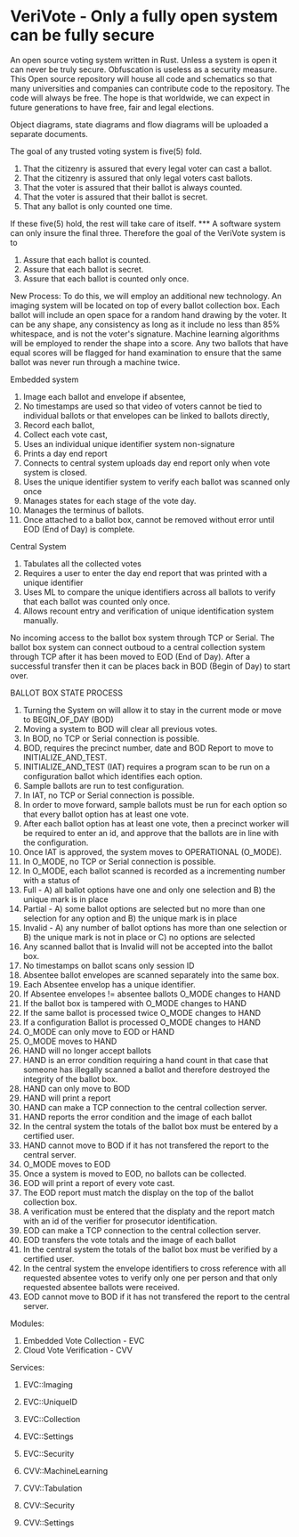 # VeriVote - Only a fully open system can be fully secure
An open source voting system written in Rust. Unless a system is open it can never be truly secure. Obfuscation is useless as a security measure. This Open source repository will house all code and schematics so that many universities and companies can contribute code to the repository. The code will always be free. The hope is that worldwide, we can expect in future generations to have free, fair and legal elections. 

Object diagrams, state diagrams and flow diagrams will be uploaded a separate documents. 

The goal of any trusted voting system is five(5) fold. 
1) That the citizenry is assured that every legal voter can cast a ballot.
2) That the citizenry is assured that only legal voters cast ballots.
3) That the voter is assured that their ballot is always counted.
4) That the voter is assured that their ballot is secret.
5) That any ballot is only counted one time. 

If these five(5) hold, the rest will take care of itself. 
*** A software system can only insure the final three.
Therefore the goal of the VeriVote system is to
1) Assure that each ballot is counted.
2) Assure that each ballot is secret.
3) Assure that each ballot is counted only once.

New Process:
To do this, we will employ an additional new technology. An imaging system will be located on top of every ballot collection box. Each ballot will include an open space for a random hand drawing by the voter. It can be any shape, any consistency as long as it include no less than 85% whitespace, and is not the voter's signature.  Machine learning algorithms will be employed to render the shape into a score. Any two ballots that have equal scores will be flagged for hand examination to ensure that the same ballot was never run through a machine twice. 

Embedded system
  1) Image each ballot and envelope if absentee,
  2) No timestamps are used so that video of voters cannot be tied to individual ballots or that envelopes can be linked to ballots directly, 
  3) Record each ballot, 
  4) Collect each vote cast, 
  5) Uses an individual unique identifier system non-signature
  6) Prints a day end report
  7) Connects to central system uploads day end report only when vote system is closed.
  8) Uses the unique identifier system to verify each ballot was scanned only once
  9) Manages states for each stage of the vote day.
  10) Manages the terminus of ballots.
  11) Once attached to a ballot box, cannot be removed without error until EOD (End of Day) is complete.

Central System 
  1) Tabulates all the collected votes
  2) Requires a user to enter the day end report that was printed with a unique identifier
  3) Uses ML to compare the unique identifiers across all ballots to verify that each ballot was counted only once. 
  4) Allows recount entry and verification of unique identification system manually.

No incoming access to the ballot box system through TCP or Serial. 
The ballot box system can connect outboud to a central collection system through TCP after it has been moved to EOD (End of Day). After a successful transfer then it can be places back in BOD (Begin of Day) to start over. 

BALLOT BOX STATE PROCESS
1) Turning the System on will allow it to stay in the current mode or move to BEGIN_OF_DAY (BOD)
2) Moving a system to BOD will clear all previous votes.
3) In BOD, no TCP or Serial connection is possible. 
4) BOD, requires the precinct number, date and BOD Report to move to INITIALIZE_AND_TEST. 
5) INITIALIZE_AND_TEST (IAT) requires a program scan to be run on a configuration ballot which identifies each option. 
6) Sample ballots are run to test configuration. 
7) In IAT, no TCP or Serial connection is possible.
8) In order to move forward, sample ballots must be run for each option so that every ballot option has at least one vote. 
9) After each ballot option has at least one vote, then a precinct worker will be required to enter an id, and approve that the ballots are in line with the configuration.
10) Once IAT is approved, the system moves to OPERATIONAL (O_MODE). 
11) In O_MODE, no TCP or Serial connection is possible. 
12) In O_MODE, each ballot scanned is recorded as a incrementing number with a status of
  1) Full - A) all ballot options have one and only one selection and B) the unique mark is in place
  2) Partial - A) some ballot options are selected but no more than one selection for any option and B) the unique mark is in place
  3) Invalid - A) any number of ballot options has more than one selection or B) the unique mark is not in place or C) no options are selected
13) Any scanned ballot that is Invalid will not be accepted into the ballot box.
14) No timestamps on ballot scans only session ID
15) Absentee ballot envelopes are scanned separately into the same box. 
16) Each Absentee envelop has a unique identifier.
17) If Absentee envelopes != absentee ballots O_MODE changes to HAND
18) If the ballot box is tampered with O_MODE changes to HAND
19) If the same ballot is processed twice O_MODE changes to HAND
20) If a configuration Ballot is processed O_MODE changes to HAND
21) O_MODE can only move to EOD or HAND
22) O_MODE moves to HAND
23) HAND will no longer accept ballots
24) HAND is an error condition requiring a hand count in that case that someone has illegally scanned a ballot and therefore destroyed the integrity of the ballot box. 
25) HAND can only move to BOD
26) HAND will print a report
27) HAND can make a TCP connection to the central collection server. 
28) HAND reports the error condition and the image of each ballot
29) In the central system the totals of the ballot box must be entered by a certified user.
30) HAND cannot move to BOD if it has not transfered the report to the central server. 
31) O_MODE moves to EOD
32) Once a system is moved to EOD, no ballots can be collected.
33) EOD will print a report of every vote cast. 
34) The EOD report must match the display on the top of the ballot collection box. 
35) A verification must be entered that the displaty and the report match with an id of the verifier for prosecutor identification.
36) EOD can make a TCP connection to the central collection server.
37) EOD transfers the vote totals and the image of each ballot
38) In the central system the totals of the ballot box must be verified by a certified user.
39) In the central system the envelope identifiers to cross reference with all requested absentee votes to verify only one per person and that only requested absentee ballots were received. 
40) EOD cannot move to BOD if it has not transfered the report to the central server. 

Modules:
  1) Embedded Vote Collection - EVC
  2) Cloud Vote Verification - CVV

Services:
  1) EVC::Imaging
  2) EVC::UniqueID
  3) EVC::Collection
  4) EVC::Settings
  5) EVC::Security

  1) CVV::MachineLearning
  2) CVV::Tabulation
  3) CVV::Security
  4) CVV::Settings

